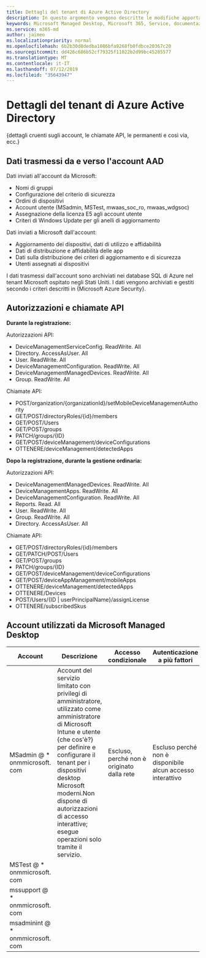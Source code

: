 ```yaml
---
title: Dettagli del tenant di Azure Active Directory
description: In questo argomento vengono descritte le modifiche apportate all'account AAD quando si effettua la registrazione in Microsoft Managed Desktop
keywords: Microsoft Managed Desktop, Microsoft 365, Service, documentazione
ms.service: m365-md
author: jaimeo
ms.localizationpriority: normal
ms.openlocfilehash: 6b2b30d8dedba1086bfa9268fb0fdbce20367c20
ms.sourcegitcommit: dd426c686b52cf79325f11022b2d99bc45285577
ms.translationtype: MT
ms.contentlocale: it-IT
ms.lasthandoff: 07/12/2019
ms.locfileid: "35643947"
---
```

# <a name="azure-active-directory-tenant-details"></a>Dettagli del tenant di Azure Active Directory
{dettagli cruenti sugli account, le chiamate API, le permanenti e così via, ecc.}


## <a name="data-transmitted-to-and-from-your-aad-account"></a>Dati trasmessi da e verso l'account AAD


Dati inviati all'account da Microsoft:

- Nomi di gruppi
- Configurazione del criterio di sicurezza
- Ordini di dispositivi
- Account utente (MSadmin, MSTest, mwaas_soc_ro, mwaas_wdgsoc)
- Assegnazione della licenza E5 agli account utente
- Criteri di Windows Update per gli anelli di aggiornamento

Dati inviati a Microsoft dall'account:

- Aggiornamento dei dispositivi, dati di utilizzo e affidabilità
- Dati di distribuzione e affidabilità delle app
- Dati sulla distribuzione dei criteri di aggiornamento e di sicurezza
- Utenti assegnati ai dispositivi  

I dati trasmessi dall'account sono archiviati nei database SQL di Azure nel tenant Microsoft ospitato negli Stati Uniti. I dati vengono archiviati e gestiti secondo i criteri descritti in {Microsoft Azure Security}. 

## <a name="api-permissions-and-calls"></a>Autorizzazioni e chiamate API

**Durante la registrazione:**

Autorizzazioni API:
- DeviceManagementServiceConfig. ReadWrite. All
- Directory. AccessAsUser. All
- User. ReadWrite. All
- DeviceManagementConfiguration. ReadWrite. All
- DeviceManagementManagedDevices. ReadWrite. All
- Group. ReadWrite. All

Chiamate API:
- POST/organization/{organizationId}/setMobileDeviceManagementAuthority
- GET/POST/directoryRoles/{id}/members
- GET/POST/Users
- GET/POST/groups
- PATCH/groups/{ID}
- GET/POST/deviceManagement/deviceConfigurations
- OTTENERE/deviceManagement/detectedApps

**Dopo la registrazione, durante la gestione ordinaria:**

Autorizzazioni API:
- DeviceManagementManagedDevices. ReadWrite. All
- DeviceManagementApps. ReadWrite. All
- DeviceManagementConfiguration. ReadWrite. All
- Reports. Read. All
- User. ReadWrite. All
- Group. ReadWrite. All
- Directory. AccessAsUser. All

Chiamate API:
- GET/POST/directoryRoles/{id}/members
- GET/PATCH/POST/Users
- GET/POST/groups
- PATCH/groups/{ID}
- GET/POST/deviceManagement/deviceConfigurations
- GET/POST/deviceAppManagement/mobileApps
- OTTENERE/deviceManagement/detectedApps
- OTTENERE/Devices
- POST/Users/{ID | userPrincipalName}/assignLicense
- OTTENERE/subscribedSkus

## <a name="accounts-used-by-microsoft-managed-desktop"></a>Account utilizzati da Microsoft Managed Desktop





| Account | Descrizione  | Accesso condizionale  | Autenticazione a più fattori  | Perché questo è OK |
|---------|---------|---------|---------|--------------|
| MSadmin @ * onmmicrosoft. com | Account del servizio limitato con privilegi di amministratore, utilizzato come amministratore di Microsoft Intune e utente {che cos'è?} per definire e configurare il tenant per i dispositivi desktop Microsoft moderni.Non dispone di autorizzazioni di accesso interattive; esegue operazioni solo tramite il servizio.  | Escluso, perché non è originato dalla rete        | Escluso perché non è disponibile alcun accesso interattivo        | Password memorizzata in Azure Key Vault |
| MSTest @ * onmmicrosoft. com     |         |         |         |
| mssupport @ * onmmicrosoft. com     |         |         |         |
| msadminint @ * onmmicrosoft. com     |         |         |         |
